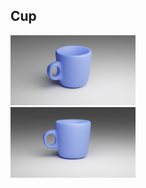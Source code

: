## Cup

<img src="https://github.com/inots/3DModeling/blob/main/cup/cup.png" width=200><br>
<img src="https://github.com/inots/3DModeling/blob/main/cup/cup2.png" width=200><br>
